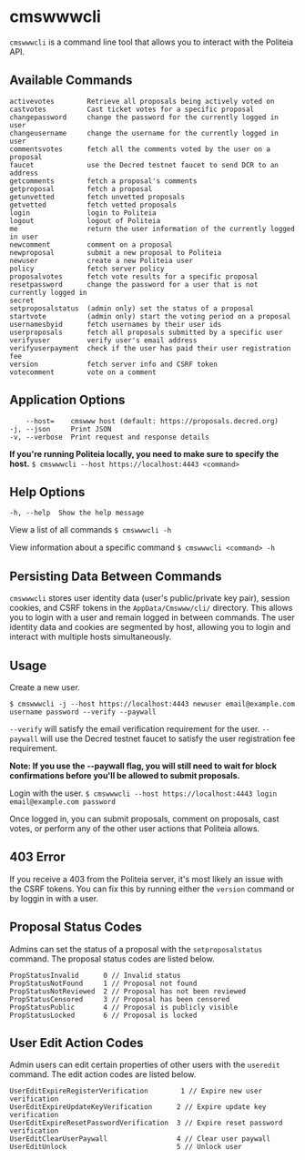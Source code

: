 # cmswwwcli

`cmswwwcli` is a command line tool that allows you to interact with the Politeia API.

## Available Commands
```
activevotes        Retrieve all proposals being actively voted on
castvotes          Cast ticket votes for a specific proposal
changepassword     change the password for the currently logged in user
changeusername     change the username for the currently logged in user
commentsvotes      fetch all the comments voted by the user on a proposal
faucet             use the Decred testnet faucet to send DCR to an address
getcomments        fetch a proposal's comments
getproposal        fetch a proposal
getunvetted        fetch unvetted proposals
getvetted          fetch vetted proposals
login              login to Politeia
logout             logout of Politeia
me                 return the user information of the currently logged in user
newcomment         comment on a proposal
newproposal        submit a new proposal to Politeia
newuser            create a new Politeia user
policy             fetch server policy
proposalvotes      fetch vote results for a specific proposal
resetpassword      change the password for a user that is not currently logged in
secret
setproposalstatus  (admin only) set the status of a proposal
startvote          (admin only) start the voting period on a proposal
usernamesbyid      fetch usernames by their user ids
userproposals      fetch all proposals submitted by a specific user
verifyuser         verify user's email address
verifyuserpayment  check if the user has paid their user registration fee
version            fetch server info and CSRF token
votecomment        vote on a comment
```

## Application Options
```
    --host=    cmswww host (default: https://proposals.decred.org)
-j, --json     Print JSON
-v, --verbose  Print request and response details

```

**If you're running Politeia locally, you need to make sure to specify the host.**
`$ cmswwwcli --host https://localhost:4443 <command>`

## Help Options
`-h, --help  Show the help message`

View a list of all commands
`$ cmswwwcli -h`

View information about a specific command
`$ cmswwwcli <command> -h`

## Persisting Data Between Commands
`cmswwwcli` stores  user identity data (user's public/private key pair), session cookies, and CSRF tokens in the `AppData/Cmswww/cli/` directory.  This allows you to login with a user and remain logged in between commands.  The user identity data and cookies are segmented by host, allowing you to login and interact with multiple hosts simultaneously.

## Usage

Create a new user.
```
$ cmswwwcli -j --host https://localhost:4443 newuser email@example.com username password --verify --paywall
```
`--verify` will satisfy the email verification requirement for the user.
`--paywall` will use the Decred testnet faucet to satisfy the user registration fee requirement.

**Note: If you use the --paywall flag, you will still need to wait for block confirmations before you'll be allowed to submit proposals.**

Login with the user.
`$ cmswwwcli --host https://localhost:4443 login email@example.com password`

Once logged in, you can submit proposals, comment on proposals, cast votes, or perform any of the other user actions that Politeia allows.

## 403 Error
If you receive a 403 from the Politeia server, it's most likely an issue with the CSRF tokens.  You can fix this by running either the `version` command or by loggin in with a user.

## Proposal Status Codes
Admins can set the status of a proposal with the `setproposalstatus` command.  The proposal status codes are listed below.

```
PropStatusInvalid      0 // Invalid status
PropStatusNotFound     1 // Proposal not found
PropStatusNotReviewed  2 // Proposal has not been reviewed
PropStatusCensored     3 // Proposal has been censored
PropStatusPublic       4 // Proposal is publicly visible
PropStatusLocked       6 // Proposal is locked
```

## User Edit Action Codes
Admin users can edit certain properties of other users with the `useredit` command.  The edit action codes are listed below.

```
UserEditExpireRegisterVerification        1 // Expire new user verification
UserEditExpireUpdateKeyVerification      2 // Expire update key verification
UserEditExpireResetPasswordVerification  3 // Expire reset password verification
UserEditClearUserPaywall                 4 // Clear user paywall
UserEditUnlock                           5 // Unlock user
```
